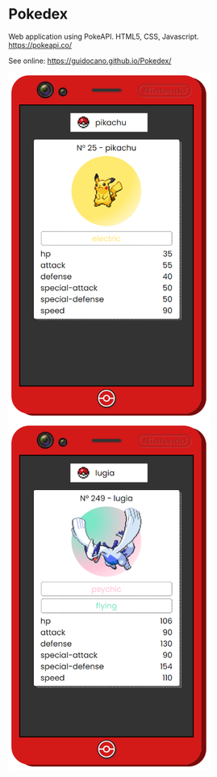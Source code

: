 # Pokedex
Web application using PokeAPI. HTML5, CSS, Javascript. 
https://pokeapi.co/

See online: https://guidocano.github.io/Pokedex/

<img src="https://github.com/guidocano/Pokedex/blob/main/pokedex2.png" width="400" > <img src="https://github.com/guidocano/Pokedex/blob/main/pokedex.png" width="400" >

